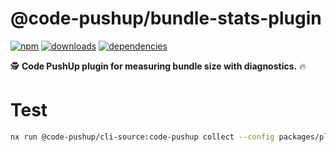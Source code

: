 # @code-pushup/bundle-stats-plugin

[![npm](https://img.shields.io/npm/v/%40code-pushup%2Fbundle-stats-plugin.svg)](https://www.npmjs.com/package/@code-pushup/bundle-stats-plugin)
[![downloads](https://img.shields.io/npm/dm/%40code-pushup%2Fbundle-stats-plugin)](https://npmtrends.com/@code-pushup/bundle-stats-plugin)
[![dependencies](https://img.shields.io/librariesio/release/npm/%40code-pushup/bundle-stats-plugin)](https://www.npmjs.com/package/@code-pushup/bundle-stats-plugin?activeTab=dependencies)

🕵️ **Code PushUp plugin for measuring bundle size with diagnostics.** 🔥

# Test

```bash
nx run @code-pushup/cli-source:code-pushup collect --config packages/plugin-bundle-stats/code-pushup.config.ts --format md
```
